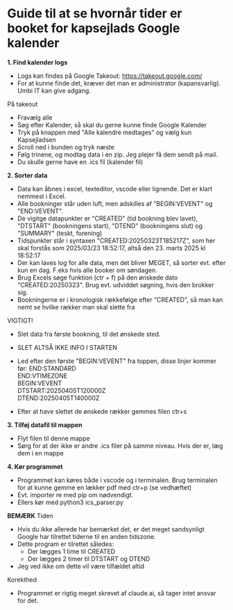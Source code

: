 # Guide til at se hvornår tider er booket for kapsejlads Google kalender 


**1. Find kalender logs**
- Logs kan findes på Google Takeout: https://takeout.google.com/
- For at kunne finde det, kræver det man er administrator (kapansvarlig). Umbi IT kan give adgang. 

På takeout
- Fravælg alle
- Søg efter Kalender, så skal du gerne kunne finde Google Kalender
- Tryk på knappen med "Alle kalendre medtages" og vælg kun Kapsejladsen 
- Scroll ned i bunden og tryk næste 
- Følg trinene, og modtag data i en zip. Jeg plejer få dem sendt på mail. 
- Du skulle gerne have en .ics fil (kalender fil)


**2. Sorter data**
- Data kan åbnes i excel, texteditor, vscode eller lignende. Det er klart nemmest i Excel.
- Alle bookninger står uden luft, men adskilles af "BEGIN:VEVENT" og "END:VEVENT". 
- De vigitge datapunkter er "CREATED" (tid bookning blev lavet), "DTSTART" (bookningens start), "DTEND" (bookningens slut) og "SUMMARY" (teskt, forening)
- Tidspunkter står i syntaxen "CREATED:20250323T185217Z", som her skal forstås som 2025/03/23 18:52:17, altså den 23. marts 2025 kl 18:52:17
- Der kan laves log for alle data, men det bliver MEGET, så sorter evt. efter kun en dag. F.eks hvis alle booker om søndagen. 
- Brug Excels søge funktion (ctr + f) på den ønskede dato "CREATED:20250323". Brug evt. udviddet søgning, hvis den brokker sig. 
- Bookningerne er i kronologisk rækkefølge efter "CREATED", så man kan nemt se hvilke rækker man skal slette fra

VIGTIGT! 
- Slet data fra første bookning, til det ønskede sted. 
- SLET ALTSÅ IKKE INFO I STARTEN 
- Led efter den første "BEGIN:VEVENT" fra toppen, disse linjer kommer før: 
END:STANDARD			
END:VTIMEZONE			
BEGIN:VEVENT			
DTSTART:20250405T120000Z			
DTEND:20250405T140000Z

- Efter at have slettet de ønskede rækker gemmes filen ctr+s


**3. Tilføj datafil til mappen**
- Flyt filen til denne mappe
- Sørg for at der ikke er andre .ics filer på samme niveau. Hvis der er, læg dem i en mappe	


**4. Kør programmet**
- Programmet kan køres både i vscode og i terminalen. Brug terminalen for at kunne gemme en lækker pdf med ctr+p (se vedhæftet)
- Evt. importer re med pip om nødvendigt.
- Ellers kør med python3 ics_parser.py

**BEMÆRK**
Tiden
- Hvis du ikke allerede har bemærket det, er det meget sandsynligt Google har tilrettet tiderne til en anden tidszone. 
- Dette program er tilrettet således: 
    - Der lægges 1 time til CREATED 
    - Der lægges 2 timer til DTSTART og DTEND
- Jeg ved ikke om dette vil være tilfældet altid 

Korekthed 
- Programmet er rigtig meget skrevet af claude.ai, så tager intet ansvar for det. 
